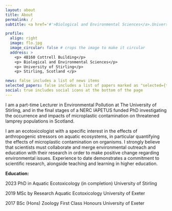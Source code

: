 ```yaml
---
layout: about
title: About
permalink: /
subtitle: <a href='#'>Biological and Environmental Sciences</a>.University of Stirling

profile:
  align: right
  image: flo.jpg
  image_circular: false # crops the image to make it circular
  address: >
    <p> 4B160 Cottrell Building</p>
    <p> Biological and Environmental Sciences</p>
    <p> University of Stirling</p>
    <p> Stirling, Scotland </p>

news: false includes a list of news items
selected_papers: false includes a list of papers marked as "selected={true}"
social: true includes social icons at the bottom of the page
---
```

I am a part-time Lecturer in Environmental Pollution at The University of Stirling, and in the final stages of a NERC IAPETUS funded PhD investigating the occurrence and impacts of microplastic contamination on threatened lamprey populations in Scotland.

I am an ecotoxicologist with a specific interest in the effects of anthropogenic stressors on aquatic ecosystems, in particular quantifying the effects of microplastic contamination on organisms. I strongly believe that scientists must collaborate and merge environmental outreach and education with their research in order to make positive change regarding environmental issues. Experience to date demonstrates a commitment to scientific research, alongside teaching and learning in higher education.

**Education:** 
<p> 2023 PhD in Aquatic Ecotoxicology (in completion) University of Stirling
<p> 2019 MSc by Research Aquatic Ecotoxicology University of Exeter
<p> 2017 BSc (Hons) Zoology First Class Honours University of Exeter

